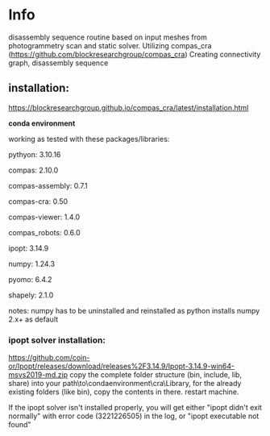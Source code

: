# Info
disassembly sequence routine based on input meshes from photogrammetry scan and static solver.
Utilizing compas_cra (https://github.com/blockresearchgroup/compas_cra)
Creating connectivity graph, disassembly sequence


## installation:

https://blockresearchgroup.github.io/compas_cra/latest/installation.html

**conda environment** 

working as tested with these packages/libraries:

pythyon: 3.10.16

compas: 2.10.0

compas-assembly: 0.7.1

compas-cra: 0.50

compas-viewer: 1.4.0

compas_robots: 0.6.0

ipopt: 3.14.9

numpy: 1.24.3

pyomo: 6.4.2

shapely: 2.1.0

notes: numpy has to be uninstalled and reinstalled as python installs numpy 2.x+ as default

### ipopt solver installation:
https://github.com/coin-or/Ipopt/releases/download/releases%2F3.14.9/Ipopt-3.14.9-win64-msvs2019-md.zip
copy the complete folder structure (bin, include, lib, share) into your path\to\condaenvironment\cra\Library, for the already existing folders (like bin), copy the contents in there. restart machine.

If the ipopt solver isn't installed properly, you will get either "ipopt didn't exit normally" with error code (3221226505) in the log, or "ipopt executable not found"
